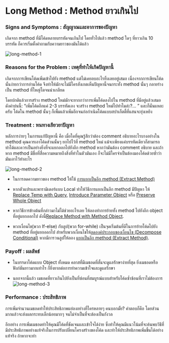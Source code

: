 # Long Method : Method ยาวเกินไป
### Signs and Symptoms : สัญญาณและอาการของปัญหา 
เกิดจาก method ที่มีโค้ดหลายบรรทัดจนเกินไป โดยทั่วไปแล้ว method ใดๆ ที่ยาวเกิน 10 บรรทัด ก็ควรเริ่มตั้งคำถามกับความยาวของมันได้แล้ว
    
![long-method-1](https://sourcemaking.com/images/refactoring-illustrations/2x/long-method-1.png)
    
### Reasons for the Problem : เหตุที่ทำให้เกิดปัญหานี้
เกิดจากการเขียนโค้ดเพิ่มเข้าไปยัง method แต่ไม่เคยลบอะไรทิ้งเลยอยู่เสมอ เนื่องจากการเขียนโค้ดนั้นง่ายกว่าการอ่านโค้ด จึงทำให้มักจะไม่มีใครสังเกตเห็นปัญหานี้จนกระทั่ง method นั้นๆ กลายร่างเป็น method ที่ใหญ่โตจนน่าเกลียด
    
โดยปกติแล้วการสร้าง method ใหม่มักจะยากกว่าการเพิ่มโค้ดลงไปใน method ที่มีอยู่แล้วเสมอ ดังคำบ่นนี้: “เพิ่มโค้ดอีกแค่ 2-3 บรรทัดเอง จะสร้าง method ใหม่ไปทำไมล่ะ?... ” และก็นั่นแหละครับ โค้ดใน method นั้นๆ ก็เพื่มแล้วเพิ่มอีกจนก่อกำเนิดโค้ดแบบสปาเก็ตตี้ที่แสนจะยุ่งเหยิง
    
### Treatment : หนทางเยียวยาปัญหา
หลักการง่ายๆ ในการแแก้ปัญหานี้ คือ เมื่อใดที่คุณรู้สึกว่าต้อง comment อธิบายอะไรบางอย่างใน method คุณควรเอาโค้ดส่วนนั้นๆ ยกไปไว้ที่ method ใหม่ แม้จะเพียงแค่บรรทัดเดียวก็สามารถทำได้และควรเป็นอย่างยิ่งที่จะแยกออกไปยังอีก method หากว่ามันต้อง comment อธิบาย
และถ้าหาก method มีชื่อที่สื่อความหมายถึงสิ่งที่ทำในตัวมันเอง ก็จะไม่มีใครจำเป็นต้องมองโค้ดด้วยซ้ำว่ามันเอาไว้ทำอะไร
    
![long-method-2](https://sourcemaking.com/images/refactoring-illustrations/2x/long-method-2.png)
    
+ ในการลดความยาวของ method ให้ใช้ [การแยกเป็นอีก method (Extract Method)](https://sourcemaking.com/refactoring/extract-method)    
    
+ หากตัวแปรและพารามิเตอร์แบบ Local ทำให้วิธีการแยกเป็นอีก method มีปัญหา ให้ [Replace Temp with Query](https://sourcemaking.com/refactoring/replace-temp-with-query), [Introduce Parameter Object](https://sourcemaking.com/refactoring/introduce-parameter-object) หรือ [Preserve Whole Object](https://sourcemaking.com/refactoring/preserve-whole-object)
    
+ หากวิธีการข้างต้นที่กล่าวมาไม่ได้ช่วยอะไรเลย ให้ลองทำการย้ายทั้ง method ไปยังอีก object ที่อยู่แยกออกไป ดังนี้[Replace Method with Method Object](https://sourcemaking.com/refactoring/replace-method-with-method-object).
    
+ พวกเงื่อนไข(พวก If-else) กับลูป(พวก for-while) เป็นจุดเริ่มต้นที่ดีในการย้ายโค้ดไปยัง method ที่อยู่แยกออกไป สำหรับพวกเงื่อนไขให้[ลดองค์ประกอบของเงื่อนไข (Decompose Conditional)](https://sourcemaking.com/refactoring/decompose-conditional) หากมีการวนลูปให้ลอง [แยกเป็นอีก method (Extract Method)](https://sourcemaking.com/refactoring/extract-method).
    
### Payoff : ผลลัพธ์
+ ในบรรดาโค้ดแบบ Object ทั้งหมด คลาสที่มีเมธอดที่สั้นจะดูแลรักษาง่ายที่สุด ยิ่งเมธอดหรือฟังก์ชันยาวมากเท่าไร ก็ยิ่งยากต่อการทำความเข้าใจและดูแลรักษา
    
+ นอกจากนี้แล้ว เมธอดที่ยาวเกินไปยังเป็นที่ซ่อนที่สมบูรณ์แบบสำหรับโค้ดซ้ำซ้อนที่เราไม่ต้องการ    
![long-method-3](https://sourcemaking.com/images/refactoring-illustrations/2x/long-method-3.png)
    
### Performance : ประสิทธิภาพ
การเพิ่มจำนวนเมธอดทำให้ประสิทธิภาพแย่ลงอย่างที่ใครหลายๆ คนบอกมั้ย? คำตอบก็คือ โดยส่วนมากแล้วจะส่งผลกระทบเล็กน้อยมากๆ จนไม่จำเป็นที่จะต้องเป็นกังวล
    
อีกอย่าง การเพิ่มเมธอดทำให้คุณมีโค้ดที่ชัดเจนและเข้าใจได้ง่าย ซึ่งทำให้คุณมีแนวโน้มที่จะค้นพบวิธีที่มีประสิทธิภาพอย่างแท้จริงในการปรับเปลี่ยนโครงสร้างของโค้ด และทำให้ประสิทธิภาพเพิ่มขึ้นได้อย่างแท้จริง ถ้าหากจะทำ